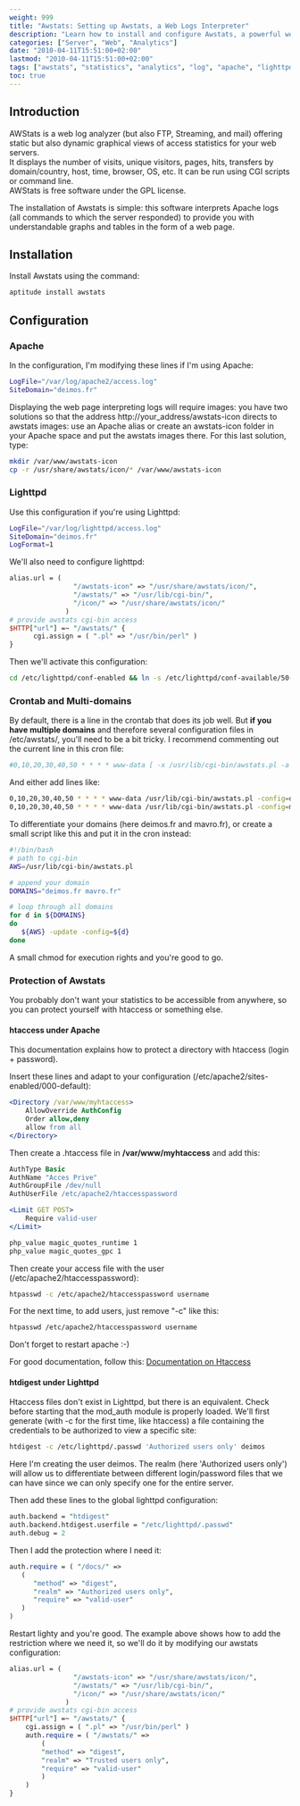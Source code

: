 ```yaml
---
weight: 999
title: "Awstats: Setting up Awstats, a Web Logs Interpreter"
description: "Learn how to install and configure Awstats, a powerful web log analyzer that provides graphical reports on website traffic statistics."
categories: ["Server", "Web", "Analytics"]
date: "2010-04-11T15:51:00+02:00"
lastmod: "2010-04-11T15:51:00+02:00"
tags: ["awstats", "statistics", "analytics", "log", "apache", "lighttpd"]
toc: true
---
```


## Introduction

AWStats is a web log analyzer (but also FTP, Streaming, and mail) offering static but also dynamic graphical views of access statistics for your web servers.  
It displays the number of visits, unique visitors, pages, hits, transfers by domain/country, host, time, browser, OS, etc. It can be run using CGI scripts or command line.  
AWStats is free software under the GPL license.

The installation of Awstats is simple: this software interprets Apache logs (all commands to which the server responded) to provide you with understandable graphs and tables in the form of a web page.

## Installation

Install Awstats using the command:

```bash
aptitude install awstats
```

## Configuration

### Apache

In the configuration, I'm modifying these lines if I'm using Apache:

```bash
LogFile="/var/log/apache2/access.log"
SiteDomain="deimos.fr"
```

Displaying the web page interpreting logs will require images: you have two solutions so that the address http://your_address/awstats-icon directs to awstats images: use an Apache alias or create an awstats-icon folder in your Apache space and put the awstats images there. For this last solution, type:

```bash
mkdir /var/www/awstats-icon
cp -r /usr/share/awstats/icon/* /var/www/awstats-icon
```

### Lighttpd

Use this configuration if you're using Lighttpd:

```bash
LogFile="/var/log/lighttpd/access.log"
SiteDomain="deimos.fr"
LogFormat=1
```

We'll also need to configure lighttpd:

```perl
alias.url = (
                "/awstats-icon" => "/usr/share/awstats/icon/",
                "/awstats/" => "/usr/lib/cgi-bin/",
                "/icon/" => "/usr/share/awstats/icon/"
              )
# provide awstats cgi-bin access
$HTTP["url"] =~ "/awstats/" {
      cgi.assign = ( ".pl" => "/usr/bin/perl" )
}
```

Then we'll activate this configuration:

```bash
cd /etc/lighttpd/conf-enabled && ln -s /etc/lighttpd/conf-available/50-awstats.conf .
```

### Crontab and Multi-domains

By default, there is a line in the crontab that does its job well. But **if you have multiple domains** and therefore several configuration files in /etc/awstats/, you'll need to be a bit tricky. I recommend commenting out the current line in this cron file:

```bash
#0,10,20,30,40,50 * * * * www-data [ -x /usr/lib/cgi-bin/awstats.pl -a -f /etc/awstats/awstats.conf -a -r /var/log/apache/access.log ] && /usr/lib/cgi-bin/awstats.pl -config=awstats -update >/dev/null
```

And either add lines like:

```bash
0,10,20,30,40,50 * * * * www-data /usr/lib/cgi-bin/awstats.pl -config=deimos.fr
0,10,20,30,40,50 * * * * www-data /usr/lib/cgi-bin/awstats.pl -config=mavro.fr
```

To differentiate your domains (here deimos.fr and mavro.fr), or create a small script like this and put it in the cron instead:

```bash
#!/bin/bash
# path to cgi-bin
AWS=/usr/lib/cgi-bin/awstats.pl

# append your domain
DOMAINS="deimos.fr mavro.fr"

# loop through all domains
for d in ${DOMAINS}
do
   ${AWS} -update -config=${d}
done
```

A small chmod for execution rights and you're good to go.

### Protection of Awstats

You probably don't want your statistics to be accessible from anywhere, so you can protect yourself with htaccess or something else.

#### htaccess under Apache

This documentation explains how to protect a directory with htaccess (login + password).

Insert these lines and adapt to your configuration (/etc/apache2/sites-enabled/000-default):

```apache
<Directory /var/www/myhtaccess>
    AllowOverride AuthConfig
    Order allow,deny
    allow from all
</Directory>
```

Then create a .htaccess file in **/var/www/myhtaccess** and add this:

```apache
AuthType Basic
AuthName "Acces Prive"
AuthGroupFile /dev/null
AuthUserFile /etc/apache2/htaccesspassword

<Limit GET POST>
    Require valid-user
</Limit>

php_value magic_quotes_runtime 1
php_value magic_quotes_gpc 1
```

Then create your access file with the user (/etc/apache2/htaccesspassword):

```bash
htpasswd -c /etc/apache2/htaccesspassword username
```

For the next time, to add users, just remove "-c" like this:

```bash
htpasswd /etc/apache2/htaccesspassword username
```

Don't forget to restart apache :-)

For good documentation, follow this:
[Documentation on Htaccess](/pdf/htaccess.pdf)

#### htdigest under Lighttpd

Htaccess files don't exist in Lighttpd, but there is an equivalent. Check before starting that the mod_auth module is properly loaded.
We'll first generate (with -c for the first time, like htaccess) a file containing the credentials to be authorized to view a specific site:

```bash
htdigest -c /etc/lighttpd/.passwd 'Authorized users only' deimos
```

Here I'm creating the user deimos. The realm (here 'Authorized users only') will allow us to differentiate between different login/password files that we can have since we can only specify one for the entire server.

Then add these lines to the global lighttpd configuration:

```perl
auth.backend = "htdigest"
auth.backend.htdigest.userfile = "/etc/lighttpd/.passwd"
auth.debug = 2
```

Then I add the protection where I need it:

```perl
auth.require = ( "/docs/" =>
   (
      "method" => "digest",
      "realm" => "Authorized users only",
      "require" => "valid-user"
   )
)
```

Restart lighty and you're good.
The example above shows how to add the restriction where we need it, so we'll do it by modifying our awstats configuration:

```perl
alias.url = (
                "/awstats-icon" => "/usr/share/awstats/icon/",
                "/awstats/" => "/usr/lib/cgi-bin/",
                "/icon/" => "/usr/share/awstats/icon/"
              )
# provide awstats cgi-bin access
$HTTP["url"] =~ "/awstats/" {
    cgi.assign = ( ".pl" => "/usr/bin/perl" )
    auth.require = ( "/awstats/" =>
        (
        "method" => "digest",
        "realm" => "Trusted users only",
        "require" => "valid-user"
        )
    )   
}
```
